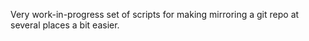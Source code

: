 Very work-in-progress set of scripts for making mirroring a git repo at 
several places a bit easier.
